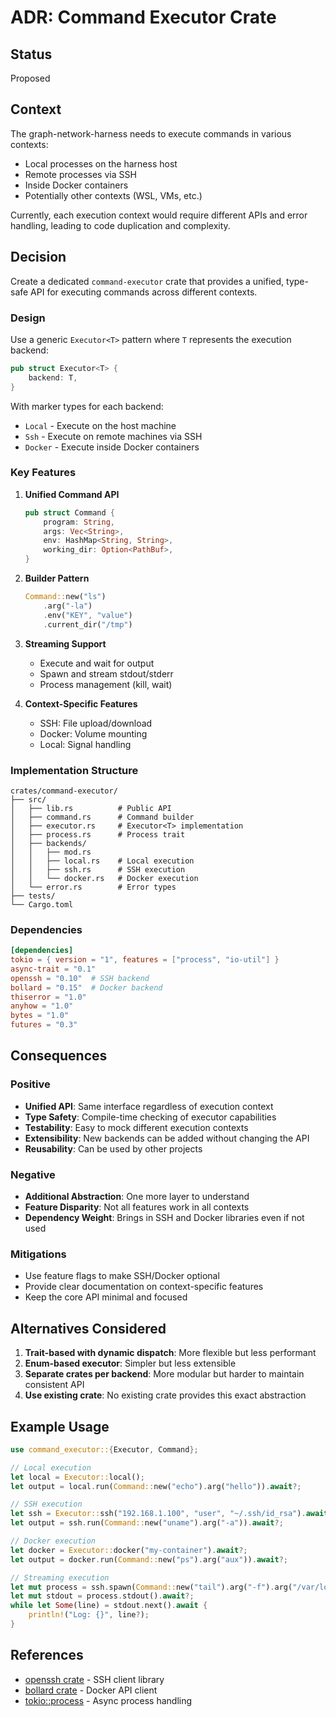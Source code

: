 # ADR: Command Executor Crate

## Status
Proposed

## Context

The graph-network-harness needs to execute commands in various contexts:
- Local processes on the harness host
- Remote processes via SSH
- Inside Docker containers
- Potentially other contexts (WSL, VMs, etc.)

Currently, each execution context would require different APIs and error handling, leading to code duplication and complexity.

## Decision

Create a dedicated `command-executor` crate that provides a unified, type-safe API for executing commands across different contexts.

### Design

Use a generic `Executor<T>` pattern where `T` represents the execution backend:

```rust
pub struct Executor<T> {
    backend: T,
}
```

With marker types for each backend:
- `Local` - Execute on the host machine
- `Ssh` - Execute on remote machines via SSH
- `Docker` - Execute inside Docker containers

### Key Features

1. **Unified Command API**
   ```rust
   pub struct Command {
       program: String,
       args: Vec<String>,
       env: HashMap<String, String>,
       working_dir: Option<PathBuf>,
   }
   ```

2. **Builder Pattern**
   ```rust
   Command::new("ls")
       .arg("-la")
       .env("KEY", "value")
       .current_dir("/tmp")
   ```

3. **Streaming Support**
   - Execute and wait for output
   - Spawn and stream stdout/stderr
   - Process management (kill, wait)

4. **Context-Specific Features**
   - SSH: File upload/download
   - Docker: Volume mounting
   - Local: Signal handling

### Implementation Structure

```
crates/command-executor/
├── src/
│   ├── lib.rs          # Public API
│   ├── command.rs      # Command builder
│   ├── executor.rs     # Executor<T> implementation
│   ├── process.rs      # Process trait
│   ├── backends/
│   │   ├── mod.rs
│   │   ├── local.rs    # Local execution
│   │   ├── ssh.rs      # SSH execution
│   │   └── docker.rs   # Docker execution
│   └── error.rs        # Error types
├── tests/
└── Cargo.toml
```

### Dependencies

```toml
[dependencies]
tokio = { version = "1", features = ["process", "io-util"] }
async-trait = "0.1"
openssh = "0.10"  # SSH backend
bollard = "0.15"  # Docker backend
thiserror = "1.0"
anyhow = "1.0"
bytes = "1.0"
futures = "0.3"
```

## Consequences

### Positive

- **Unified API**: Same interface regardless of execution context
- **Type Safety**: Compile-time checking of executor capabilities
- **Testability**: Easy to mock different execution contexts
- **Extensibility**: New backends can be added without changing the API
- **Reusability**: Can be used by other projects

### Negative

- **Additional Abstraction**: One more layer to understand
- **Feature Disparity**: Not all features work in all contexts
- **Dependency Weight**: Brings in SSH and Docker libraries even if not used

### Mitigations

- Use feature flags to make SSH/Docker optional
- Provide clear documentation on context-specific features
- Keep the core API minimal and focused

## Alternatives Considered

1. **Trait-based with dynamic dispatch**: More flexible but less performant
2. **Enum-based executor**: Simpler but less extensible
3. **Separate crates per backend**: More modular but harder to maintain consistent API
4. **Use existing crate**: No existing crate provides this exact abstraction

## Example Usage

```rust
use command_executor::{Executor, Command};

// Local execution
let local = Executor::local();
let output = local.run(Command::new("echo").arg("hello")).await?;

// SSH execution
let ssh = Executor::ssh("192.168.1.100", "user", "~/.ssh/id_rsa").await?;
let output = ssh.run(Command::new("uname").arg("-a")).await?;

// Docker execution
let docker = Executor::docker("my-container").await?;
let output = docker.run(Command::new("ps").arg("aux")).await?;

// Streaming execution
let mut process = ssh.spawn(Command::new("tail").arg("-f").arg("/var/log/syslog")).await?;
let mut stdout = process.stdout().await?;
while let Some(line) = stdout.next().await {
    println!("Log: {}", line?);
}
```

## References

- [openssh crate](https://docs.rs/openssh/) - SSH client library
- [bollard crate](https://docs.rs/bollard/) - Docker API client
- [tokio::process](https://docs.rs/tokio/latest/tokio/process/) - Async process handling